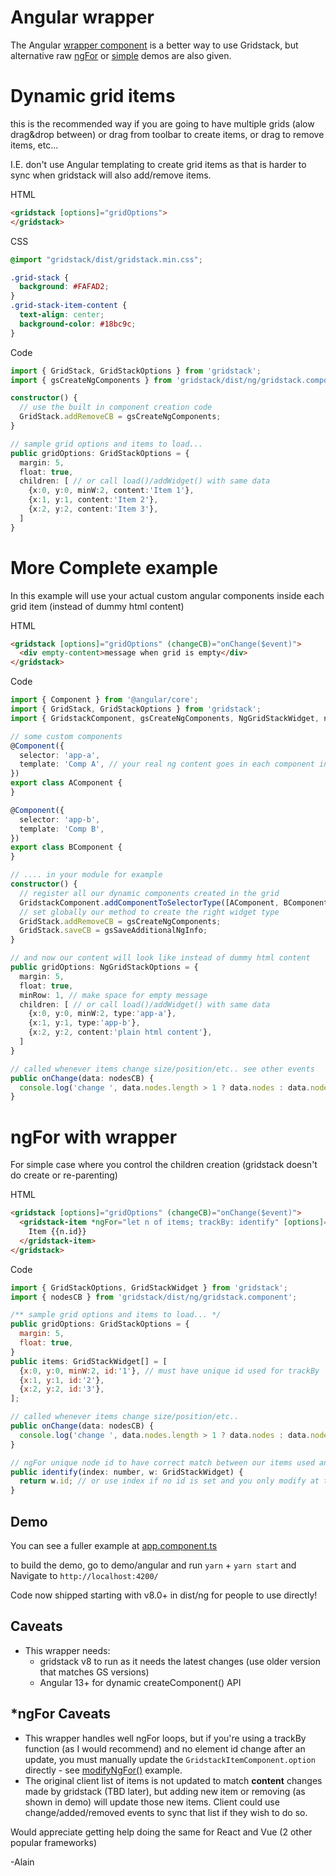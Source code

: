 # Angular wrapper

The Angular [wrapper component](./gridstack.component.ts) <gridstack> is a better way to use Gridstack, but alternative raw [ngFor](./ngFor.ts) or [simple](./simple.ts) demos are also given.

# Dynamic grid items
this is the recommended way if you are going to have multiple grids (alow drag&drop between) or drag from toolbar to create items, or drag to remove items, etc...

I.E. don't use Angular templating to create grid items as that is harder to sync when gridstack will also add/remove items.

HTML 
```html
<gridstack [options]="gridOptions">
</gridstack>
```

CSS
```css
@import "gridstack/dist/gridstack.min.css";

.grid-stack {
  background: #FAFAD2;
}
.grid-stack-item-content {
  text-align: center;
  background-color: #18bc9c;
}
```

Code
```ts
import { GridStack, GridStackOptions } from 'gridstack';
import { gsCreateNgComponents } from 'gridstack/dist/ng/gridstack.component';

constructor() {
  // use the built in component creation code
  GridStack.addRemoveCB = gsCreateNgComponents;
}

// sample grid options and items to load...
public gridOptions: GridStackOptions = {
  margin: 5,
  float: true,
  children: [ // or call load()/addWidget() with same data
    {x:0, y:0, minW:2, content:'Item 1'},
    {x:1, y:1, content:'Item 2'},
    {x:2, y:2, content:'Item 3'},
  ]
}
```

# More Complete example
In this example will use your actual custom angular components inside each grid item (instead of dummy html content)

HTML 
```html
<gridstack [options]="gridOptions" (changeCB)="onChange($event)">
  <div empty-content>message when grid is empty</div>
</gridstack>
```

Code
```ts
import { Component } from '@angular/core';
import { GridStack, GridStackOptions } from 'gridstack';
import { GridstackComponent, gsCreateNgComponents, NgGridStackWidget, nodesCB } from 'gridstack/dist/ng/gridstack.component';

// some custom components
@Component({
  selector: 'app-a',
  template: 'Comp A', // your real ng content goes in each component instead...
})
export class AComponent {
}

@Component({
  selector: 'app-b',
  template: 'Comp B',
})
export class BComponent {
}

// .... in your module for example
constructor() {
  // register all our dynamic components created in the grid
  GridstackComponent.addComponentToSelectorType([AComponent, BComponent]);
  // set globally our method to create the right widget type
  GridStack.addRemoveCB = gsCreateNgComponents;
  GridStack.saveCB = gsSaveAdditionalNgInfo;
}

// and now our content will look like instead of dummy html content
public gridOptions: NgGridStackOptions = {
  margin: 5,
  float: true,
  minRow: 1, // make space for empty message
  children: [ // or call load()/addWidget() with same data
    {x:0, y:0, minW:2, type:'app-a'},
    {x:1, y:1, type:'app-b'},
    {x:2, y:2, content:'plain html content'},
  ]
}

// called whenever items change size/position/etc.. see other events
public onChange(data: nodesCB) {
  console.log('change ', data.nodes.length > 1 ? data.nodes : data.nodes[0]);
}
```

# ngFor with wrapper
For simple case where you control the children creation (gridstack doesn't do create or re-parenting)

HTML 
```html
<gridstack [options]="gridOptions" (changeCB)="onChange($event)">
  <gridstack-item *ngFor="let n of items; trackBy: identify" [options]="n">
    Item {{n.id}}
  </gridstack-item>
</gridstack>
```

Code
```javascript
import { GridStackOptions, GridStackWidget } from 'gridstack';
import { nodesCB } from 'gridstack/dist/ng/gridstack.component';

/** sample grid options and items to load... */
public gridOptions: GridStackOptions = {
  margin: 5,
  float: true,
}
public items: GridStackWidget[] = [
  {x:0, y:0, minW:2, id:'1'}, // must have unique id used for trackBy
  {x:1, y:1, id:'2'},
  {x:2, y:2, id:'3'},
];

// called whenever items change size/position/etc..
public onChange(data: nodesCB) {
  console.log('change ', data.nodes.length > 1 ? data.nodes : data.nodes[0]);
}

// ngFor unique node id to have correct match between our items used and GS
public identify(index: number, w: GridStackWidget) {
  return w.id; // or use index if no id is set and you only modify at the end...
}
```

## Demo
You can see a fuller example at [app.component.ts](https://github.com/gridstack/gridstack.js/blob/master/demo/angular/src/app/app.component.ts)

to build the demo, go to demo/angular and run `yarn` + `yarn start` and Navigate to `http://localhost:4200/` 

Code now shipped starting with v8.0+ in dist/ng for people to use directly!
## Caveats 

 - This wrapper needs: 
    - gridstack v8 to run as it needs the latest changes (use older version that matches GS versions)
    - Angular 13+ for dynamic createComponent() API

 ## *ngFor Caveats
 - This wrapper handles well ngFor loops, but if you're using a trackBy function (as I would recommend) and no element id change after an update,
 you must manually update the `GridstackItemComponent.option` directly - see [modifyNgFor()](./app.component.ts#L174) example.
 - The original client list of items is not updated to match **content** changes made by gridstack (TBD later), but adding new item or removing (as shown in demo) will update those new items. Client could use change/added/removed events to sync that list if they wish to do so.


 Would appreciate getting help doing the same for React and Vue (2 other popular frameworks)
 
 -Alain
